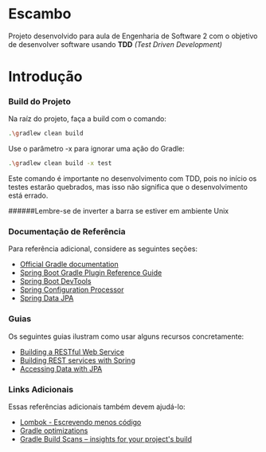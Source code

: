 # Escambo
Projeto desenvolvido para aula de Engenharia de Software 2 com o objetivo de desenvolver software usando __TDD__ _(Test Driven Development)_

# Introdução

### Build do Projeto
Na raíz do projeto, faça a build com o comando:
```bash
.\gradlew clean build
```

Use o parâmetro -x para ignorar uma ação do Gradle:
```bash
.\gradlew clean build -x test
```
Este comando é importante no desenvolvimento com TDD, pois no início os testes estarão quebrados, mas isso não significa que o desenvolvimento está errado.

######Lembre-se de inverter a barra se estiver em ambiente Unix

### Documentação de Referência
Para referência adicional, considere as seguintes seções:

* [Official Gradle documentation](https://docs.gradle.org)
* [Spring Boot Gradle Plugin Reference Guide](https://docs.spring.io/spring-boot/docs/2.2.6.RELEASE/gradle-plugin/reference/html/)
* [Spring Boot DevTools](https://docs.spring.io/spring-boot/docs/2.2.6.RELEASE/reference/htmlsingle/#using-boot-devtools)
* [Spring Configuration Processor](https://docs.spring.io/spring-boot/docs/2.2.6.RELEASE/reference/htmlsingle/#configuration-metadata-annotation-processor)
* [Spring Data JPA](https://docs.spring.io/spring-boot/docs/2.2.6.RELEASE/reference/htmlsingle/#boot-features-jpa-and-spring-data)

### Guias
Os seguintes guias ilustram como usar alguns recursos concretamente:

* [Building a RESTful Web Service](https://spring.io/guides/gs/rest-service/)
* [Building REST services with Spring](https://spring.io/guides/tutorials/bookmarks/)
* [Accessing Data with JPA](https://spring.io/guides/gs/accessing-data-jpa/)

### Links Adicionais
Essas referências adicionais também devem ajudá-lo:

* [Lombok - Escrevendo menos código](https://medium.com/collabcode/projeto-lombok-escrevendo-menos-c%C3%B3digo-em-java-8fc87b379209)
* [Gradle optimizations](https://medium.com/@wasyl/make-your-gradle-builds-fast-again-ea323ce6a435)
* [Gradle Build Scans – insights for your project's build](https://scans.gradle.com#gradle)